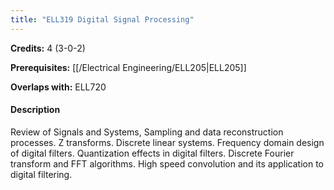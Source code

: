 ```yaml
---
title: "ELL319 Digital Signal Processing"
---
```

**Credits:** 4 (3-0-2)

**Prerequisites:** [[/Electrical Engineering/ELL205|ELL205]]

**Overlaps with:** ELL720

#### Description
Review of Signals and Systems, Sampling and data reconstruction processes. Z transforms. Discrete linear systems. Frequency domain design of digital filters. Quantization effects in digital filters. Discrete Fourier transform and FFT algorithms. High speed convolution and its application to digital filtering.